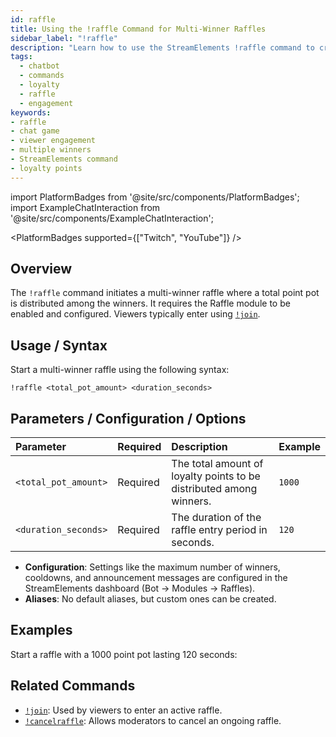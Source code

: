 ```yaml
---
id: raffle
title: Using the !raffle Command for Multi-Winner Raffles
sidebar_label: "!raffle"
description: "Learn how to use the StreamElements !raffle command to create engaging viewer raffles with multiple winners and point rewards."
tags:
  - chatbot
  - commands
  - loyalty
  - raffle
  - engagement
keywords:
- raffle
- chat game
- viewer engagement
- multiple winners
- StreamElements command
- loyalty points
---
```


import PlatformBadges from '@site/src/components/PlatformBadges';
import ExampleChatInteraction from '@site/src/components/ExampleChatInteraction';

<PlatformBadges supported={["Twitch", "YouTube"]} />

## Overview

The `!raffle` command initiates a multi-winner raffle where a total point pot is distributed among the winners. It requires the Raffle module to be enabled and configured. Viewers typically enter using [`!join`](mdc:join.md).

## Usage / Syntax

Start a multi-winner raffle using the following syntax:

```
!raffle <total_pot_amount> <duration_seconds>
```

## Parameters / Configuration / Options

| Parameter            | Required | Description                                                        | Example |
| :------------------- | :------- | :----------------------------------------------------------------- | :------ |
| `<total_pot_amount>` | Required | The total amount of loyalty points to be distributed among winners. | `1000`  |
| `<duration_seconds>` | Required | The duration of the raffle entry period in seconds.               | `120`   |

- **Configuration**: Settings like the maximum number of winners, cooldowns, and announcement messages are configured in the StreamElements dashboard (Bot -> Modules -> Raffles).
- **Aliases**: No default aliases, but custom ones can be created.

## Examples

Start a raffle with a 1000 point pot lasting 120 seconds:

<ExampleChatInteraction
  inputPersona="moderator"
  inputUsernameOverride="ModUser"
  inputMessage="!raffle 1000 120"
  outputMessage='The Multi-Raffle for 1000 points will end in 120 Seconds. Enter by typing "!join"'
/>

## Related Commands

- [`!join`](join.md): Used by viewers to enter an active raffle.
- [`!cancelraffle`](cancelraffle.md): Allows moderators to cancel an ongoing raffle.
